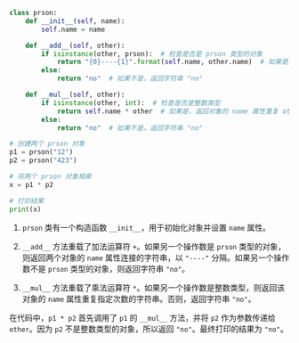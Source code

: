 
```python
class prson:
    def __init__(self, name):
        self.name = name

    def __add__(self, other):
        if isinstance(other, prson):  # 检查是否是 prson 类型的对象
            return "{0}----{1}".format(self.name, other.name)  # 如果是，返回两个对象的连接
        else:
            return "no"  # 如果不是，返回字符串 "no"

    def __mul__(self, other):
        if isinstance(other, int):  # 检查是否是整数类型
            return self.name * other  # 如果是，返回对象的 name 属性重复 other 次的字符串
        else:
            return "no"  # 如果不是，返回字符串 "no"

# 创建两个 prson 对象
p1 = prson("12")
p2 = prson("423")

# 将两个 prson 对象相乘
x = p1 * p2

# 打印结果
print(x)
```

1. `prson` 类有一个构造函数 `__init__`，用于初始化对象并设置 `name` 属性。

2. `__add__` 方法重载了加法运算符 `+`。如果另一个操作数是 `prson` 类型的对象，则返回两个对象的 `name` 属性连接的字符串，以 `"----"` 分隔。如果另一个操作数不是 `prson` 类型的对象，则返回字符串 `"no"`。

3. `__mul__` 方法重载了乘法运算符 `*`。如果另一个操作数是整数类型，则返回该对象的 `name` 属性重复指定次数的字符串。否则，返回字符串 `"no"`。

在代码中，`p1 * p2` 首先调用了 `p1` 的 `__mul__` 方法，并将 `p2` 作为参数传递给 `other`。因为 `p2` 不是整数类型的对象，所以返回 `"no"`。最终打印的结果为 `"no"`。
